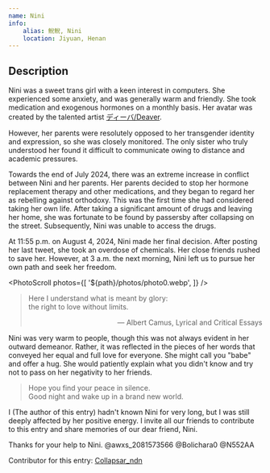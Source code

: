 ```yaml
---
name: Nini
info:
    alias: 鲵鲵, Nini
    location: Jiyuan, Henan
---
```


## Description

Nini was a sweet trans girl with a keen interest in computers. She experienced some anxiety, and was generally warm and friendly.
She took medication and exogenous hormones on a monthly basis. Her avatar was created by the talented artist [ディーバ/Deaver](https://x.com/Deaver1229).

However, her parents were resolutely opposed to her transgender identity and expression, so she was closely monitored.
The only sister who truly understood her found it difficult to communicate owing to distance and academic pressures.

Towards the end of July 2024, there was an extreme increase in conflict between Nini and her parents.
Her parents decided to stop her hormone replacement therapy and other medications, and they began to regard her as rebelling against orthodoxy.
This was the first time she had considered taking her own life.
After taking a significant amount of drugs and leaving her home, she was fortunate to be found by passersby after collapsing on the street.
Subsequently, Nini was unable to access the drugs.

At 11:55 p.m. on August 4, 2024, Nini made her final decision.
After posting her last tweet, she took an overdose of chemicals.
Her close friends rushed to save her.
However, at 3 a.m. the next morning, Nini left us to pursue her own path and seek her freedom.

<PhotoScroll photos={[ '${path}/photos/photo0.webp', ]} />

> Here I understand what is meant by glory:  
> the right to love without limits.  
> <p style="text-align: right;">― Albert Camus, Lyrical and Critical Essays</p>

Nini was very warm to people, though this was not always evident in her outward demeanor.
Rather, it was reflected in the pieces of her words that conveyed her equal and full love for everyone.
She might call you "babe" and offer a hug.
She would patiently explain what you didn't know and try not to pass on her negativity to her friends.

> Hope you find your peace in silence.  
> Good night and wake up in a brand new world.  

I (The author of this entry) hadn't known Nini for very long, but I was still deeply affected by her positive energy.
I invite all our friends to contribute to this entry and share memories of our dear friend, Nini.

Thanks for your help to Nini. @awxs_2081573566 @Bolichara0 @N552AA

Contributor for this entry: [Collapsar_ndn](https://twitter.com/Collapsar_ndn)
